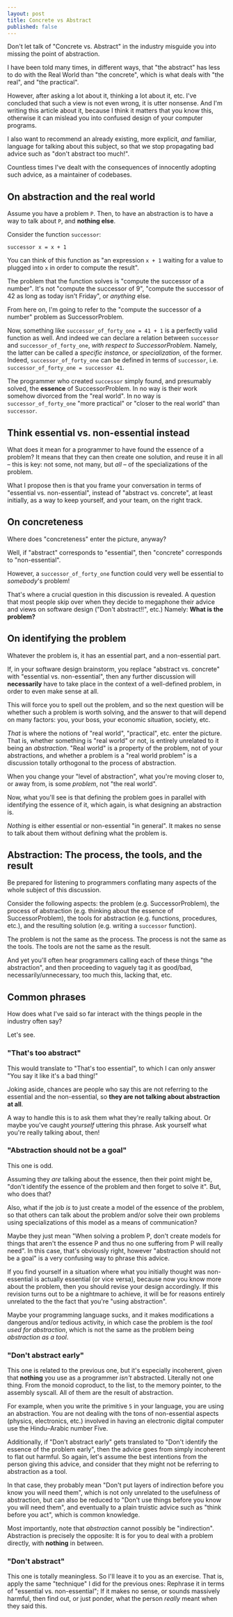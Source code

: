 ```yaml
---
layout: post
title: Concrete vs Abstract
published: false
---
```


Don't let talk of "Concrete vs. Abstract" in the industry misguide you 
into missing the point of abstraction.

I have been told many times, in different ways, that "the abstract" has 
less to do with the Real World than "the concrete", which 
is what deals with "the real", and "the practical".

However, after asking a lot about it, thinking a lot about it, etc. I've 
concluded that such a view is not even wrong, it is utter nonsense. And 
I'm writing this article about it, because I think it matters that you know 
this, otherwise it can mislead you into confused design of your computer 
programs.

I also want to recommend an already existing, more explicit, *and* 
familiar, language for talking about this subject, so that we stop propagating 
bad advice such as "don't abstract too much!".

Countless times I've dealt with the consequences of innocently adopting such 
advice, as a maintainer of codebases.

## On abstraction and the real world

Assume you have a problem `P`. Then, to have an abstraction is to have a 
way to talk about `P`, and **nothing else**. 

Consider the function `successor`:

    successor x = x + 1

You can think of this function as "an expression `x + 1` waiting for a value to 
plugged into `x` in order to compute the result".

The problem that the function solves is "compute the successor of a number". It's not 
"compute the successor of 9", "compute the successor of 42 as long as today isn't 
Friday", or *anything* else.

From here on, I'm going to refer to the "compute the successor of a number" problem as 
SuccessorProblem.

Now, something like `successor_of_forty_one = 41 + 1` is a perfectly valid function as well. 
And indeed we can declare a relation between `successor` and `successor_of_forty_one`, 
*with respect to SuccessorProblem*. Namely, the latter can be called a *specific instance*, 
or *specialization*, of the former. Indeed, `successor_of_forty_one` can be defined in 
terms of `successor`, i.e. `successor_of_forty_one = successor 41`. 

The programmer who created `successor` simply found, and presumably solved, the **essence** 
of SuccessorProblem. In no way is their work somehow divorced from the "real world". In no 
way is `successor_of_forty_one` "more practical" or "closer to the real world" than `successor`.

## Think essential vs. non-essential instead

What does it mean for a programmer to have found the essence of a problem? 
It means that they can then create one solution, and reuse it in all – this is 
key: not some, not many, but *all* – of the specializations of the problem.

What I propose then is that you frame your conversation in terms 
of "essential vs. non-essential", instead of "abstract vs. concrete", at least initially, 
as a way to keep yourself, and your team, on the right track. 

## On concreteness

Where does "concreteness" enter the picture, anyway?

Well, if "abstract" corresponds to "essential", then "concrete" corresponds to "non-essential".

However, a `successor_of_forty_one` function could very well be essential to *somebody*'s problem!

That's where a crucial question in this discussion is revealed. A question that 
most people skip over when they decide to megaphone their advice and views on 
software design ("Don't abstract!!", etc.) Namely: **What is the problem?**

## On identifying the problem

Whatever the problem is, it has an essential part, and a non-essential part. 

If, in your software design brainstorm, you replace "abstract vs. concrete" 
with "essential vs. non-essential", then any further discussion will **necessarily** 
have to take place in the context of a well-defined problem, in order to even 
make sense at all. 

This will force you to spell out the problem, and so the next question will be 
whether such a problem is worth solving, and the answer to that will depend on 
many factors: you, your boss, your economic situation, society, etc.

*That* is where the notions of "real world", "practical", etc. enter the picture. That 
is, whether something is "real world" or not, is entirely unrelated to it being an 
*abstraction*. "Real world" is a property of the problem, not of your abstractions, 
and whether a problem is a "real world problem" is a discussion totally orthogonal 
to the process of abstraction.

When you change your "level of abstraction", what you're moving closer to, 
or away from, is some *problem*, not "the real world".

Now, what you'll see is that defining the problem goes in parallel with 
identifying the essence of it, which again, is what designing an abstraction is.

*Nothing* is either essential or non-essential "in general". It makes 
no sense to talk about them without defining what the problem is.

## Abstraction: The process, the tools, and the result

Be prepared for listening to programmers conflating many aspects of the 
whole subject of this discussion.

Consider the following aspects: the problem (e.g. SuccessorProblem), the 
process of abstraction (e.g. thinking about the essence of SuccessorProblem), 
the tools for abstraction (e.g. functions, procedures, etc.), and the resulting 
solution (e.g. writing a `successor` function).

The problem is not the same as the process. The process is not the same as the tools. The tools are not the same as the result.

And yet you'll often hear programmers calling each of these things "the abstraction", and
then proceeding to vaguely tag it as good/bad, necessarily/unnecessary, too much this, 
lacking that, etc. 

## Common phrases

How does what I've said so far interact with the things people in 
the industry often say? 

Let's see.

### "That's too abstract"

This would translate to "That's too essential", to which I can only 
answer "You say it like it's a bad thing!"

Joking aside, chances are people who say this are not referring to the 
essential and the non-essential, so **they are not talking about abstraction at all**.

A way to handle this is to ask them what they're really talking about. Or maybe you've 
caught *yourself* uttering this phrase. Ask yourself what you're really 
talking about, then!

### "Abstraction should not be a goal"

This one is odd. 

Assuming they *are* talking about the essence, then their point might be, 
"don't identify the essence of the problem and then forget to solve it". 
But, who does that? 

Also, what if the job *is* to just create a model of the essence of the problem, 
so that others can talk about the problem and/or solve their own problems using
specializations of this model as a means of communication?

Maybe they just mean "When solving a problem P, don't create models for things that 
aren't the essence P and thus no one suffering from P will really need". In this case, that's obviously
right, however "abstraction should not be a goal" is a very confusing way to phrase this advice.

If you find yourself in a situation where what you initially thought was non-essential 
is actually essential (or vice versa), because now you know more about the problem, then you 
should revise your design accordingly. If this revision turns out to 
be a nightmare to achieve, it will be for reasons entirely unrelated to the 
the fact that you're "using abstraction".

Maybe your programming language sucks, and it makes modifications a dangerous 
and/or tedious activity, in which case the problem is the *tool used for abstraction*, 
which is not the same as the problem being *abstraction as a tool*.

### "Don't abstract early"

This one is related to the previous one, but it's especially incoherent, given 
that **nothing** you use as a programmer *isn't* abstracted. Literally not one thing. 
From the monoid coproduct, to the list, to the memory pointer, to the assembly syscall. 
All of them are the result of abstraction.

For example, when you write the primitive `5` in your language, you are using an abstraction. 
You are not dealing with the tons of non-essential aspects (physics, electronics, etc.) 
involved in having an electronic digital computer use the Hindu–Arabic number Five.

Additionally, if "Don't abstract early" gets translated to "Don't identify the 
essence of the problem early", then the advice goes from simply incoherent 
to flat out harmful. So again, let's assume the best intentions from the person giving 
this advice, and consider that they might not be referring to abstraction as a tool. 

In that case, they probably mean "Don't put layers of indirection before you know you will need them", 
which is not only unrelated to the usefulness of abstraction, but can also be reduced to 
"Don't use things before you know you will need them", and eventually to a plain truistic advice 
such as "think before you act", which is common knowledge.

Most importantly, note that *abstraction* cannot possibly be "indirection". Abstraction 
is precisely the opposite: It is for you to deal with a problem directly, with **nothing** in
between.

### "Don't abstract"

This one is totally meaningless. So I'll leave it to you as an exercise.
That is, apply the same "technique" I did for the previous ones: Rephrase 
it in terms of "essential vs. non-essential"; If it makes no sense, or sounds 
massively harmful, then find out, or just ponder, what the person *really* meant 
when they said this.
